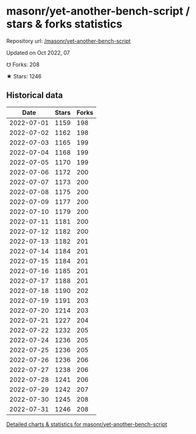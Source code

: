 # masonr/yet-another-bench-script / stars & forks statistics

Repository url: [/masonr/yet-another-bench-script](https://github.com/masonr/yet-another-bench-script)

Updated on Oct 2022, 07

☋ Forks: 208

★ Stars: 1246

## Historical data
| Date | Stars | Forks |
|------|-------|-------|
| 2022-07-01 | 1159 | 198 | 
| 2022-07-02 | 1162 | 198 | 
| 2022-07-03 | 1165 | 199 | 
| 2022-07-04 | 1168 | 199 | 
| 2022-07-05 | 1170 | 199 | 
| 2022-07-06 | 1172 | 200 | 
| 2022-07-07 | 1173 | 200 | 
| 2022-07-08 | 1175 | 200 | 
| 2022-07-09 | 1177 | 200 | 
| 2022-07-10 | 1179 | 200 | 
| 2022-07-11 | 1181 | 200 | 
| 2022-07-12 | 1182 | 200 | 
| 2022-07-13 | 1182 | 201 | 
| 2022-07-14 | 1184 | 201 | 
| 2022-07-15 | 1184 | 201 | 
| 2022-07-16 | 1185 | 201 | 
| 2022-07-17 | 1188 | 201 | 
| 2022-07-18 | 1190 | 202 | 
| 2022-07-19 | 1191 | 203 | 
| 2022-07-20 | 1214 | 203 | 
| 2022-07-21 | 1227 | 204 | 
| 2022-07-22 | 1232 | 205 | 
| 2022-07-24 | 1236 | 205 | 
| 2022-07-25 | 1236 | 205 | 
| 2022-07-26 | 1236 | 206 | 
| 2022-07-27 | 1238 | 206 | 
| 2022-07-28 | 1241 | 206 | 
| 2022-07-29 | 1242 | 207 | 
| 2022-07-30 | 1245 | 208 | 
| 2022-07-31 | 1246 | 208 | 


[Detailed charts & statistics for masonr/yet-another-bench-script](https://reviewgithub.com/rep/masonr/yet-another-bench-script)
